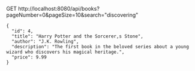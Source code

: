 GET http://localhost:8080/api/books?pageNumber=0&pageSize=10&search="discovering"

    {
      "id": 4,
      "title": "Harry Potter and the Sorcerer,s Stone",
      "author": "J.K. Rowling",
      "description": "The first book in the beloved series about a young wizard who discovers his magical heritage.",
      "price": 9.99
    }
